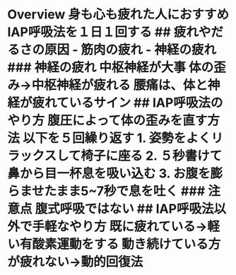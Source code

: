 # Overview 身も心も疲れた人におすすめ IAP呼吸法を１日１回する ## 疲れやだるさの原因 - 筋肉の疲れ - 神経の疲れ ### 神経の疲れ 中枢神経が大事 体の歪み→中枢神経が疲れる 腰痛は、体と神経が疲れているサイン ## IAP呼吸法のやり方 腹圧によって体の歪みを直す方法 以下を５回繰り返す 1. 姿勢をよくリラックスして椅子に座る 2. ５秒書けて鼻から目一杯息を吸い込む 3. お腹を膨らませたまま5~7秒で息を吐く ### 注意点 腹式呼吸ではない ## IAP呼吸法以外で手軽なやり方 既に疲れている→軽い有酸素運動をする 動き続けている方が疲れない→動的回復法

